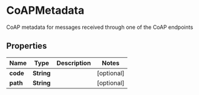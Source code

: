 

# CoAPMetadata

CoAP metadata for messages received through one of the CoAP endpoints

## Properties

Name | Type | Description | Notes
------------ | ------------- | ------------- | -------------
**code** | **String** |  |  [optional]
**path** | **String** |  |  [optional]



